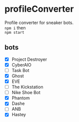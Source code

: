 # profileConverter
Profile converter for sneaker bots.  
`npm i` 
then  
`npm start`
## bots
- [x] Project Destroyer
- [x] CyberAIO
- [ ] Task Bot
- [x] Ghost
- [x] EVE
- [ ] The Kickstation
- [ ] Nike Shoe Bot
- [x] Phantom
- [x] Dashe
- [ ] ANB
- [x] Hastey
